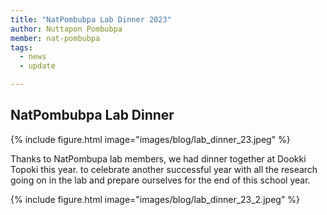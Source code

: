 ```yaml
---
title: "NatPombubpa Lab Dinner 2023"
author: Nuttapon Pombubpa
member: nat-pombubpa
tags:
  - news
  - update

---
```


## NatPombubpa Lab Dinner

{%
  include figure.html
  image="images/blog/lab_dinner_23.jpeg"
%}

Thanks to NatPombupa lab members, we had dinner together at Dookki Topoki this year. 
to celebrate another successful year with all the research going on in the lab and prepare ourselves for the end of this school year. 


{%
  include figure.html
  image="images/blog/lab_dinner_23_2.jpeg"
%}
